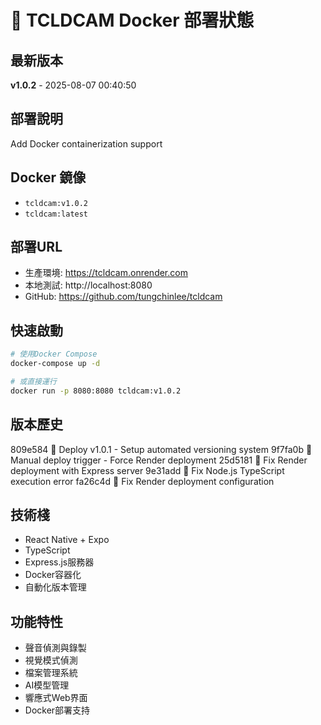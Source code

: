 # 🐳 TCLDCAM Docker 部署狀態

## 最新版本
**v1.0.2** - 2025-08-07 00:40:50

## 部署說明
Add Docker containerization support

## Docker 鏡像
- `tcldcam:v1.0.2`
- `tcldcam:latest`

## 部署URL
- 生產環境: https://tcldcam.onrender.com
- 本地測試: http://localhost:8080
- GitHub: https://github.com/tungchinlee/tcldcam

## 快速啟動
```bash
# 使用Docker Compose
docker-compose up -d

# 或直接運行
docker run -p 8080:8080 tcldcam:v1.0.2
```

## 版本歷史
809e584 🚀 Deploy v1.0.1 - Setup automated versioning system
9f7fa0b 🚀 Manual deploy trigger - Force Render deployment
25d5181 🔧 Fix Render deployment with Express server
9e31add 🔧 Fix Node.js TypeScript execution error
fa26c4d 🔧 Fix Render deployment configuration

## 技術棧
- React Native + Expo
- TypeScript  
- Express.js服務器
- Docker容器化
- 自動化版本管理

## 功能特性
- 聲音偵測與錄製
- 視覺模式偵測
- 檔案管理系統
- AI模型管理
- 響應式Web界面
- Docker部署支持
